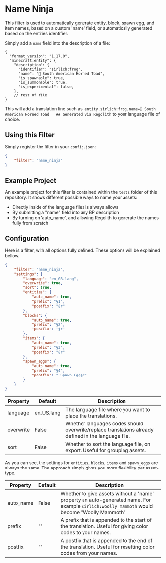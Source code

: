 # Name Ninja

This filter is used to automatically generate entity, block, spawn egg, and item names, based on a custom 'name' field, or automatically generated based on the entities identifier.

Simply add a `name` field into the description of a file:

```jsonc
{
  "format_version": "1.17.0",
  "minecraft:entity": {
    "description": {
      "identifier": "sirlich:frog",
      "name": "🐸 South American Horned Toad",
      "is_spawnable": true,
      "is_summonable": true,
      "is_experimental": false,
    },
    // rest of file
}
```

This will add a translation line such as: `entity.sirlich:frog.name=🐸 South American Horned Toad   ## Generated via Regolith` to your language file of choice.

## Using this Filter

Simply register the filter in your `config.json`:

```json
{
	"filter": "name_ninja"
}
```

## Example Project

An example project for this filter is contained within the `tests` folder of this repository. It shows different possible ways to name your assets:
 - Directly inside of the language files is always allows
 - By submitting a "name" field into any BP description
 - By turning on 'auto_name', and allowing Regolith to generate the names fully from scratch

## Configuration

Here is a filter, with all options fully defined. These options will be explained bellow.

```json
{
	"filter": "name_ninja",
	"settings": {
		"language": "en_GB.lang",
		"overwrite": true,
		"sort": true,
		"entities": {
			"auto_name": true,
			"prefix": "§1",
			"postfix": "§r"
		},
		"blocks": {
			"auto_name": true,
			"prefix": "§2",
			"postfix": "§r"
		},
		"items": {
			"auto_name": true,
			"prefix": "§3",
			"postfix": "§r"
		},
		"spawn_eggs": {
			"auto_name": true,
			"prefix": "§4",
			"postfix": " Spawn Egg§r"
		}
	}
}
```

| Property  | Default    | Description                                                                                         |
|-----------|------------|-----------------------------------------------------------------------------------------------------|
| language  | en_US.lang | The language file where you want to place the translations.                                         |
| overwrite | False      | Whether languages codes should overwrite/replace translations already defined in the language file. |
| sort      | False      | Whether to sort the language file, on export. Useful for grouping assets.                           |

As you can see, the settings for `entities`, `blocks`,  `items` and `spawn_eggs` are always the same. The approach simply gives you more flexibility per asset-type.


| Property  | Default | Description                                                                                                                                 |
|-----------|---------|---------------------------------------------------------------------------------------------------------------------------------------------|
| auto_name | False   | Whether to give assets without a 'name' property an auto-generated name. For example `sirlich:woolly_mammoth` would become "Woolly Mammoth" |
| prefix    | ""      | A prefix that is appended to the start of the translation. Useful for giving color codes to your names.                                     |
| postfix   | ""      | A postfix that is appended to the end of the translation. Useful for resetting color codes from your names.                                 |


